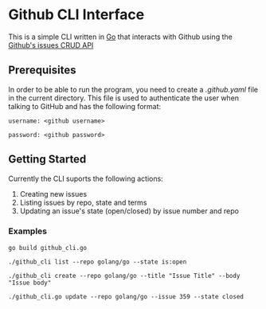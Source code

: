 # Github CLI Interface

This is a simple CLI written in [Go](https://golang.org/) that interacts with Github using the [Github's issues CRUD API](https://developer.github.com/v3/issues/)

## Prerequisites

In order to be able to run the program, you need to create a *.github.yaml* file in the current directory. This file is used to authenticate the user when talking to GitHub and has the following format:

```
username: <github username>

password: <github password>
```

## Getting Started

Currently the CLI suports the following actions:
1. Creating new issues
2. Listing issues by repo, state and terms
3. Updating an issue's state (open/closed) by issue number and repo

### Examples

```
go build github_cli.go

./github_cli list --repo golang/go --state is:open

./github_cli create --repo golang/go --title "Issue Title" --body "Issue body"

./github_cli.go update --repo golang/go --issue 359 --state closed
```
